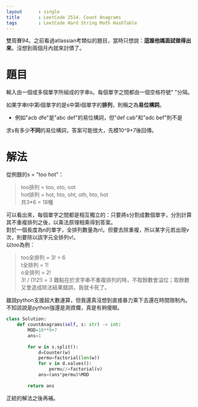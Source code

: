 ```yaml
--- 
layout      : single
title       : LeetCode 2514. Count Anagrams
tags        : LeetCode Hard String Math HashTable
---
```

雙周賽94。之前看過atlassian考類似的題目，當時只想說：**這誰他媽面試做得出來**。沒想到兩個月內就來討債了。  

# 題目
輸入由一個或多個單字所組成的字串s。每個單字之間都由一個空格符號" "分隔。  

如果字串t中第i個單字的是s中第i個單字的**排列**，則稱之為**易位構詞**。  
- 例如"acb dfe"是"abc def"的易位構詞，但"def cab"和"adc bef"則不是  

求s有多少**不同**的易位構詞，答案可能很大，先模10^9+7後回傳。  

# 解法
從例題的s = "too hot"：  
> too排列 = too, oto, oot  
> hot排列 = hot, hto, oht, oth, hto, hot  
> 共3*6 = 18種  

可以看出來，每個單字之間都是相互獨立的：只要將s分割成數個單字，分別計算其不重複排列之後，以乘法原理相乘得到答案。  
對於一個長度為n的單字，全排列數量為n!。但要去除重複，所以某字元若出現v次，則要除以該字元全排列v!。  
以too為例：  
> too全排列 = 3! = 6  
> t全排列 = 1!  
> o全排列 = 2!  
> 3! / (1!2!) = 3
難點在於求字串不重複排列的時，不取餘數會溢位；取餘數又會造成除法結果錯誤，我就卡死了。  

雖說python支援超大數運算，但我還真沒想到直接暴力乘下去還在時間限制內。不知該說是python強還是測資爛，真是有夠傻眼。  

```python
class Solution:
    def countAnagrams(self, s: str) -> int:
        MOD=10**9+7
        ans=1
        
        for w in s.split():
            d=Counter(w)
            permu=factorial(len(w))
            for v in d.values():
                permu//=factorial(v)
            ans=(ans*permu)%MOD
            
        return ans
```

正統的解法之後再補。  